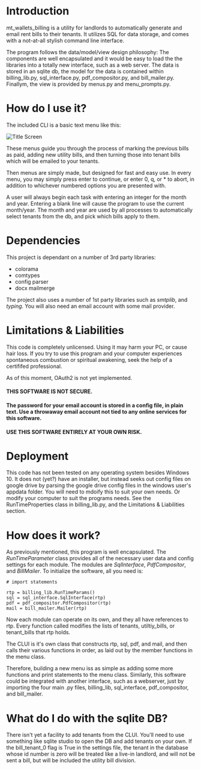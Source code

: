 # Introduction
mt_wallets_billing is a utility for landlords to automatically generate and email rent bills to their tenants. It utilizes SQL for data storage, and comes with a not-at-all stylish command line interface. 

The program follows the data/model/view design philosophy: The components are well encapsulated and it would be easy to load the the libraries into a totally new interface, such as a web server. The data is stored in an sqlite db, the model for the data is contained within billing_lib.py, sql_interface.py, pdf_compositor.py, and bill_mailer.py. Finallym, the view is provided by menus.py and menu_prompts.py.  

# How do I use it?
The included CLI is a basic text menu like this:
 
 ![Title Screen](https://i.imgur.com/J4B3Q2s.png)

These menus guide you through the process of marking the previous bills as paid, adding new utility bills, and then turning those into tenant bills which will be emailed to your tenants.

Then menus are simply made, but designed for fast and easy use. In every menu, you may simply press enter to continue, or enter 0, q, or * to abort, in addition to whichever numbered options you are presented with.

A user will always begin each task with entering an integer for the month and year. Entering a blank line will cause the program to use the current month/year. The month and year are used by all processes to automatically select tenants from the db, and pick which bills apply to them.

# Dependencies
This project is dependant on a number of 3rd party libraries:
* colorama
* comtypes
* config parser
* docx mailmerge

The project also uses a number of 1st party libraries such as *smtplib*, and *typing*. You will also need an email account with some mail provider.

# Limitations & Liabilities
This code is completely unlicensed. Using it may harm your PC, or cause hair loss. If you try to use this program and your computer experiences spontaneous combustion or spiritual awakening, seek the help of a certififed professional.

As of this moment, OAuth2 is not yet implemented. 

#### THIS SOFTWARE IS NOT SECURE.  
#### The password for your email account is stored in a config file, in plain text. Use a throwaway email account not tied to any online services for this software. 
#### USE THIS SOFTWARE ENTIRELY AT YOUR OWN RISK.

# Deployment
This code has not been tested on any operating system besides Windows 10. It does not (yet?) have an installer, but instead seeks out config files on google drive by parsing the google drive config files in the windows user's appdata folder. You will need to mdoify this to suit your own needs. Or modify your computer to suit the programs needs. See the RunTimeProperties class in billing_lib.py, and the Limitations & Liabilities section.

# How does it work?
As previously mentioned, this program is well encapsulated. The *RunTimeParameter* class provides all of the necessary user data and config settings for each module. The modules are *SqlInterface*, *PdfCompositor*, and *BillMailer*.
To initialize the software, all you need is:
```
# import statements

rtp = billing_lib.RunTimeParams()
sql = sql_interface.SqlInterface(rtp)
pdf = pdf_compositor.PdfCompositor(rtp)
mail = bill_mailer.Mailer(rtp)
```

Now each module can operate on its own, and they all have references to rtp. Every function called modifies the lists of tenants, utiltiy_bills, or tenant_bills that rtp holds. 

The CLUI is it's own class that constructs rtp, sql, pdf, and mail, and then calls their various functions in order, as laid out by the member functions in the menu class.

Therefore, building a new menu iss as simple as adding some more functions and print statements to the menu class. Similarly, this software could be integrated with another interface, such as a webserver, just by importing the four main .py files, billing_lib, sql_interface, pdf_compositor, and bill_mailer.

# What do I do with the sqlite DB?
There isn't yet a facility to add tenants from the CLUI. You'll need to use something like sqlite studio to open the DB and add tenants on your own. If the bill_tenant_0 flag is True in the settings file, the tenant in the database whose id number is zero will be treated like a live-in landlord, and will not be sent a bill, but will be included the utility bill division.
